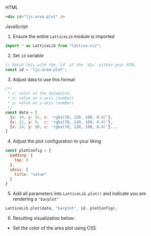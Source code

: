 HTML

```html
<div id="ljs-area-plot" />
```

JavaScript

1. Ensure the entire `LatticeLib` module is imported

```js
import * as LatticeLib from "lattice-viz";
```

2. Set `id` variable

```js
// Match this with the `id` of the `div` within your HTML
const id = 'ljs-area-plot';
```

3. Adjust data to use this format

```js
/**
 * c: color of the datapoint,
 * x: value on x-axis (number)
 * y: value on y-axis (number)
 */
const data = [ 
  {x: 19, y: 91, c: 'rgba(70, 130, 180, 0.4)'},
  {x: 22, y: 9,  c: 'rgba(70, 130, 180, 0.4)'},
  {x: 24, y: 96, c: 'rgba(70, 130, 180, 0.4)'}...
]
```

4. Adjust the plot configuration to your liking

```js
const plotConfig = {
  padding: {
    top: 0
  }, 
  xAxis: {
    title: "value"
  }
}
```

5. Add all parameters into `LatticeLib.plot()` and indicate you are rendering a `"barplot"`

```js
LatticeLib.plot(data, "barplot", id, plotConfig);
```

6. Resulting visualization below:


* Set the color of the area plot using CSS